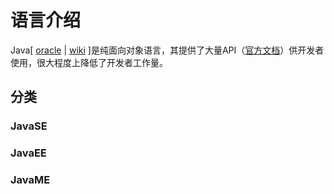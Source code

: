 # 语言介绍

Java[ [oracle](https://www.oracle.com/cn/java/) | [wiki](https://zh.wikipedia.org/wiki/Java) ]是纯面向对象语言，其提供了大量API（[官方文档](https://docs.oracle.com/en/)）供开发者使用，很大程度上降低了开发者工作量。

## 分类

### JavaSE




### JavaEE





### JavaME
